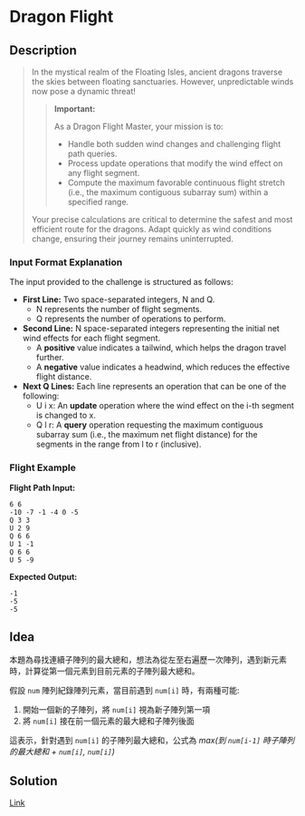 # Dragon Flight

## Description

> In the mystical realm of the Floating Isles, ancient dragons traverse the skies between floating sanctuaries. However, unpredictable winds now pose a dynamic threat!
>
> > **Important:**
> >
> > As a Dragon Flight Master, your mission is to:
> >
> > + Handle both sudden wind changes and challenging flight path queries.
> > + Process update operations that modify the wind effect on any flight segment.
> > + Compute the maximum favorable continuous flight stretch (i.e., the maximum contiguous subarray sum) within a specified range.
>
> Your precise calculations are critical to determine the safest and most efficient route for the dragons. Adapt quickly as wind conditions change, ensuring their journey remains uninterrupted.

### Input Format Explanation

The input provided to the challenge is structured as follows:

+ **First Line:** Two space-separated integers, N and Q.
  + N represents the number of flight segments.
  + Q represents the number of operations to perform.
+ **Second Line:** N space-separated integers representing the initial net wind effects for each flight segment.
  + A **positive** value indicates a tailwind, which helps the dragon travel further.
  + A **negative** value indicates a headwind, which reduces the effective flight distance.
+ **Next Q Lines:** Each line represents an operation that can be one of the following:
  + U i x: An **update** operation where the wind effect on the i-th segment is changed to x.
  + Q l r: A **query** operation requesting the maximum contiguous subarray sum (i.e., the maximum net flight distance) for the segments in the range from l to r (inclusive).

### Flight Example

**Flight Path Input:**

```text
6 6
-10 -7 -1 -4 0 -5
Q 3 3
U 2 9
Q 6 6
U 1 -1
Q 6 6
U 5 -9
```

**Expected Output:**

```text
-1
-5
-5
```

## Idea

本題為尋找連續子陣列的最大總和，想法為從左至右遍歷一次陣列，遇到新元素時，計算從第一個元素到目前元素的子陣列最大總和。

假設 `num` 陣列紀錄陣列元素，當目前遇到 `num[i]` 時，有兩種可能:

1. 開始一個新的子陣列，將 `num[i]` 視為新子陣列第一項
2. 將 `num[i]` 接在前一個元素的最大總和子陣列後面

這表示，針對遇到 `num[i]` 的子陣列最大總和，公式為 *max(到 `num[i-1]` 時子陣列的最大總和 + `num[i]`, `num[i]`)*

## Solution

[Link](../files/dragon_flight.py)
